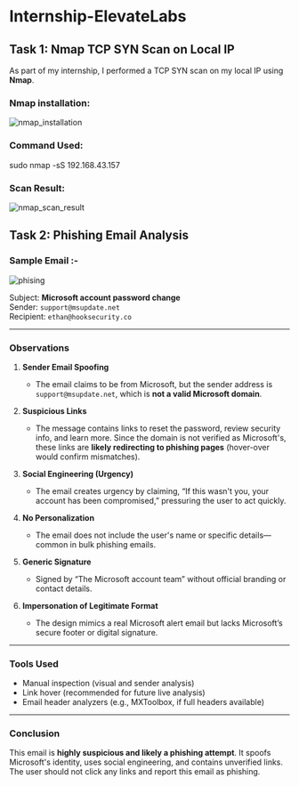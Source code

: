 # Internship-ElevateLabs

##  Task 1: Nmap TCP SYN Scan on Local IP

As part of my internship, I performed a TCP SYN scan on my local IP using **Nmap**.

### Nmap installation:

![nmap_installation](https://github.com/user-attachments/assets/873e7c0b-66ed-4954-825e-ead6f96e16e5)

### Command Used:

sudo nmap -sS 192.168.43.157

### Scan Result:

![nmap_scan_result](https://github.com/user-attachments/assets/4dc1a249-ca1d-4681-a4e7-b79c232c0fcd)

## Task 2: Phishing Email Analysis

### Sample Email :-
![phising](https://github.com/user-attachments/assets/4f26d730-8db8-44bf-9e88-6dfa065a10d3)

Subject: **Microsoft account password change**  
Sender: `support@msupdate.net`  
Recipient: `ethan@hooksecurity.co`  

---

### Observations

1. **Sender Email Spoofing**  
   - The email claims to be from Microsoft, but the sender address is `support@msupdate.net`, which is **not a valid Microsoft domain**.

2. **Suspicious Links**  
   - The message contains links to reset the password, review security info, and learn more. Since the domain is not verified as Microsoft's, these links are **likely redirecting to phishing pages** (hover-over would confirm mismatches).

3. **Social Engineering (Urgency)**  
   - The email creates urgency by claiming, “If this wasn't you, your account has been compromised,” pressuring the user to act quickly.

4. **No Personalization**  
   - The email does not include the user's name or specific details—common in bulk phishing emails.

5. **Generic Signature**  
   - Signed by “The Microsoft account team” without official branding or contact details.

6. **Impersonation of Legitimate Format**  
   - The design mimics a real Microsoft alert email but lacks Microsoft’s secure footer or digital signature.

---

### Tools Used
- Manual inspection (visual and sender analysis)
- Link hover (recommended for future live analysis)
- Email header analyzers (e.g., MXToolbox, if full headers available)

---

### Conclusion
This email is **highly suspicious and likely a phishing attempt**. It spoofs Microsoft's identity, uses social engineering, and contains unverified links. The user should not click any links and report this email as phishing.




